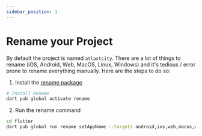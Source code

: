 ```yaml
---
sidebar_position: 1
---
```

# Rename your Project

By default the project is named `atlastcity`. There are a lot of things to rename (iOS, Android, Web, MacOS, Linux,  Windows) and it's tedious / error prone to rename everything manually. Here are the steps to do so:

1. Install the [rename package](https://pub.dev/packages/rename)

```bash
# Install Rename
dart pub global activate rename
```

2. Run the rename command

```bash
cd flutter
dart pub global run rename setAppName --targets android,ios,web,macos,windows,linux --value YOUR_APP_NAME
```
